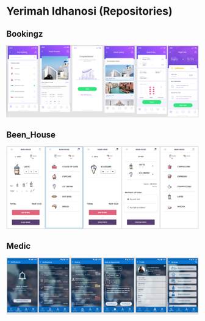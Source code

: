 # Yerimah Idhanosi (Repositories)

## Bookingz
![alt text](https://github.com/idee24/github.io/blob/master/preview_images/bookingz.PNG)

## Been_House
![alt text](https://github.com/idee24/github.io/blob/master/preview_images/been_house.PNG)

## Medic
![alt text](https://github.com/idee24/github.io/blob/master/preview_images/medic.PNG)
